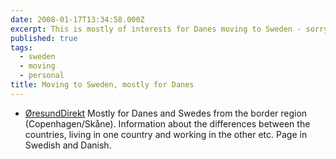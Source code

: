 ```yaml
---
date: 2008-01-17T13:34:58.000Z
excerpt: This is mostly of interests for Danes moving to Sweden - sorry I'm so subjective here...
published: true
tags:
  - sweden
  - moving
  - personal
title: Moving to Sweden, mostly for Danes
---
```

* [ØresundDirekt](https://www.oresunddirekt.com/)
  Mostly for Danes and Swedes from the border region (Copenhagen/Skåne). Information about the differences between the countries, living in one country and working in the other etc. Page in Swedish and Danish.
